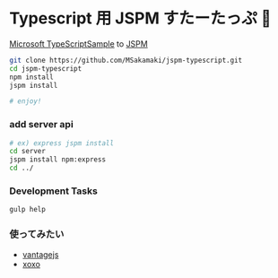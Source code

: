 Typescript 用 JSPM すたーたっぷ :beer:
====

[Microsoft TypeScriptSample](https://github.com/Microsoft/TypeScriptSamples/tree/master/jspm) to [JSPM](http://jspm.io/)


```sh
git clone https://github.com/MSakamaki/jspm-typescript.git
cd jspm-typescript
npm install
jspm install

# enjoy!
```

### add server api

```sh
# ex) express jspm install
cd server
jspm install npm:express
cd ../
```

### Development Tasks

```sh
gulp help
```


### 使ってみたい

 + [vantagejs](https://github.com/vantagejs)
 + [xoxo](https://github.com/sindresorhus/xo)
